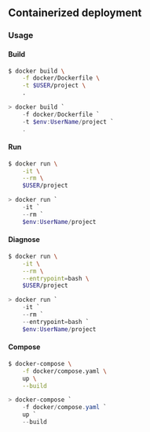 ## Containerized deployment

### Usage

#### Build

```sh
$ docker build \
    -f docker/Dockerfile \
    -t $USER/project \
    .
```

```ps1
> docker build `
    -f docker/Dockerfile `
    -t $env:UserName/project `
    .
```

#### Run

```sh
$ docker run \
    -it \
    --rm \
    $USER/project
```

```ps1
> docker run `
    -it `
    --rm `
    $env:UserName/project
```

#### Diagnose

```sh
$ docker run \
    -it \
    --rm \
    --entrypoint=bash \
    $USER/project
```

```ps1
> docker run `
    -it `
    --rm `
    --entrypoint=bash `
    $env:UserName/project
```

#### Compose

```sh
$ docker-compose \
    -f docker/compose.yaml \
    up \
    --build
```

```ps1
> docker-compose `
    -f docker/compose.yaml `
    up `
    --build
```
